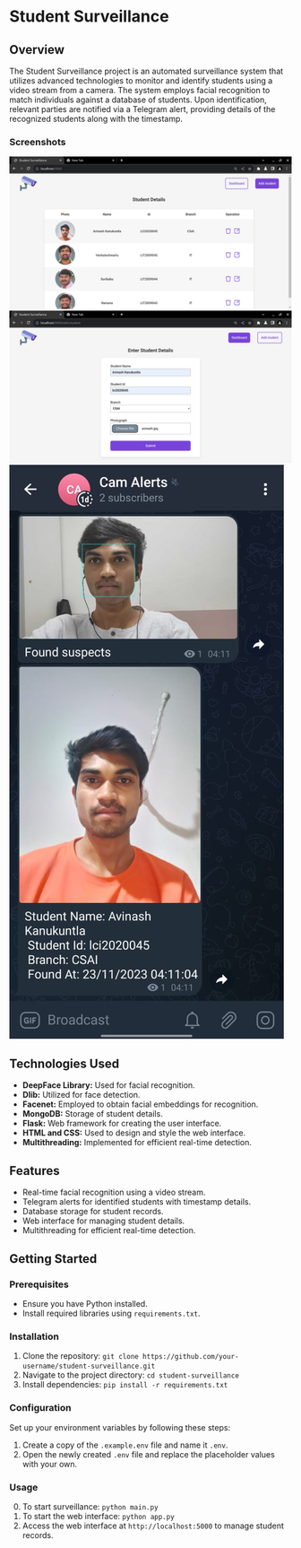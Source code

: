 # Student Surveillance

## Overview
The Student Surveillance project is an automated surveillance system that utilizes advanced technologies to monitor and identify students using a video stream from a camera. The system employs facial recognition to match individuals against a database of students. Upon identification, relevant parties are notified via a Telegram alert, providing details of the recognized students along with the timestamp.

### Screenshots
![Dashboard](/screenshots/dashboard.jpg)
![Student Form](/screenshots/student_form.jpg)
![telegram_alert](/screenshots/alert.jpeg)

## Technologies Used

- **DeepFace Library:** Used for facial recognition.
- **Dlib:** Utilized for face detection.
- **Facenet:** Employed to obtain facial embeddings for recognition.
- **MongoDB:** Storage of student details.
- **Flask:** Web framework for creating the user interface.
- **HTML and CSS:** Used to design and style the web interface.
- **Multithreading:** Implemented for efficient real-time detection.

## Features

- Real-time facial recognition using a video stream.
- Telegram alerts for identified students with timestamp details.
- Database storage for student records.
- Web interface for managing student details.
- Multithreading for efficient real-time detection.

## Getting Started

### Prerequisites

- Ensure you have Python installed.
- Install required libraries using `requirements.txt`.

### Installation

1. Clone the repository: `git clone https://github.com/your-username/student-surveillance.git`
2. Navigate to the project directory: `cd student-surveillance`
3. Install dependencies: `pip install -r requirements.txt`

### Configuration
Set up your environment variables by following these steps:
1. Create a copy of the `.example.env` file and name it `.env`.
2. Open the newly created `.env` file and replace the placeholder values with your own.

### Usage
0. To start surveillance: `python main.py`
1. To start the web interface: `python app.py`
2. Access the web interface at `http://localhost:5000` to manage student records.


